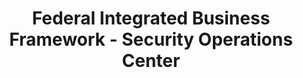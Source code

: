 ---
layout: standards
permalink: /fibf-cyb-soc/
title: Federal Integrated Business Framework - Security Operations Center
sub-title: Security Operations Center
---